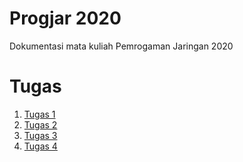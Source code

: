 # Progjar 2020
Dokumentasi mata kuliah Pemrogaman Jaringan 2020

# Tugas 

1. [Tugas 1](https://github.com/bimaramadhan/progjarB/tree/master/tugas1)
2. [Tugas 2](https://github.com/bimaramadhan/progjarB/tree/master/tugas2)
3. [Tugas 3](https://github.com/bimaramadhan/progjarB/tree/master/tugas3)
4. [Tugas 4](https://github.com/bimaramadhan/progjarB/tree/master/tugas4)
